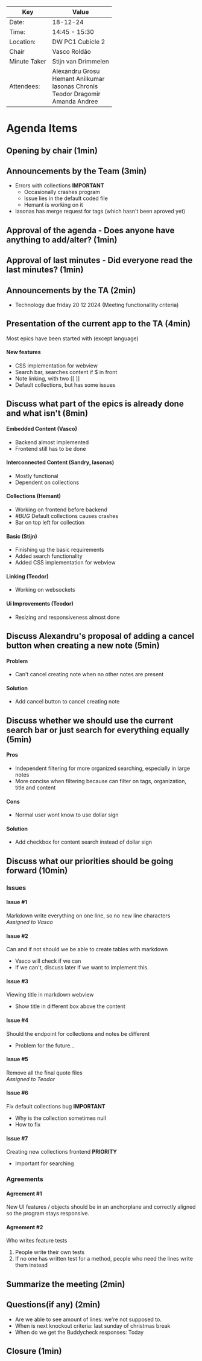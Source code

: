 | Key          | Value                                                                                          |
|--------------|------------------------------------------------------------------------------------------------|
| Date:        | 18-12-24                                                                                       |
| Time:        | 14:45 - 15:30                                                                                  |
| Location:    | DW PC1 Cubicle 2                                                                               |
| Chair        | Vasco Roldão                                                                                   |
| Minute Taker | Stijn van Drimmelen                                                                            |
| Attendees:   | Alexandru Grosu<br/>Hemant Anilkumar<br/>Iasonas Chronis<br/>Teodor Dragomir<br/>Amanda Andree |

# Agenda Items

## Opening by chair (1min)

## Announcements by the Team (3min)

- Errors with collections **IMPORTANT**
  - Occasionally crashes program
  - Issue lies in the default coded file
  - Hemant is working on it
- Iasonas has merge request for tags (which hasn't been aproved yet)

## Approval of the agenda - Does anyone have anything to add/alter? (1min)

## Approval of last minutes - Did everyone read the last minutes? (1min)

## Announcements by the TA (2min)

- Technology due friday 20 12 2024 (Meeting functionallity criteria)

## Presentation of the current app to the TA (4min)

Most epics have been started with (except language)

#### New features

- CSS implementation for webview
- Search bar, searches content if $ in front
- Note linking, with two [[ ]]
- Default collections, but has some issues

## Discuss what part of the epics is already done and what isn't (8min)

#### Embedded Content (Vasco)

- Backend almost implemented
- Frontend still has to be done

#### Interconnected Content (Sandry, Iasonas)

- Mostly functional
- Dependent on collections

#### Collections (Hemant)

- Working on frontend before backend
- *#BUG* Default collections causes crashes
- Bar on top left for collection

#### Basic (Stijn)

- Finishing up the basic requirements
- Added search functionality
- Added CSS implementation for webview

#### Linking (Teodor)

- Working on websockets

#### Ui Improvements (Teodor)

- Resizing and responsiveness almost done

## Discuss Alexandru's proposal of adding a cancel button when creating a new note (5min)

#### Problem

- Can't cancel creating note when no other notes are present

#### Solution

- Add cancel button to cancel creating note

## Discuss whether we should use the current search bar or just search for everything equally (5min)

#### Pros

- Independent filtering for more organized searching, especially in large notes
- More concise when filtering because can filter on tags, organization, title and content

#### Cons

- Normal user wont know to use dollar sign

#### Solution

- Add checkbox for content search instead of dollar sign

## Discuss what our priorities should be going forward (10min)

### Issues

#### Issue #1

Markdown write everything on one line, so no new line characters\
*Assigned to Vasco*

#### Issue #2

Can and if not should we be able to create tables with markdown

- Vasco will check if we can
- If we can't, discuss later if we want to implement this.

#### Issue #3

Viewing title in markdown webview

- Show title in different box above the content

#### Issue #4

Should the endpoint for collections and notes be different

- Problem for the future...

#### Issue #5

Remove all the final quote files\
*Assigned to Teodor*

#### Issue #6

Fix default collections bug **IMPORTANT**

- Why is the collection sometimes null
- How to fix

#### Issue #7

Creating new collections frontend **PRIORITY**

- Important for searching

### Agreements

#### Agreement #1

New UI features / objects should be in an anchorplane and correctly aligned so the program stays responsive.

#### Agreement #2

Who writes feature tests

1. People write their own tests
2. If no one has written test for a method, people who need the lines write them instead

## Summarize the meeting (2min)

## Questions(if any) (2min)

- Are we able to see amount of lines: we're not supposed to.
- When is next knockout criteria: last sunday of christmas break
- When do we get the Buddycheck responses: Today

## Closure (1min)
